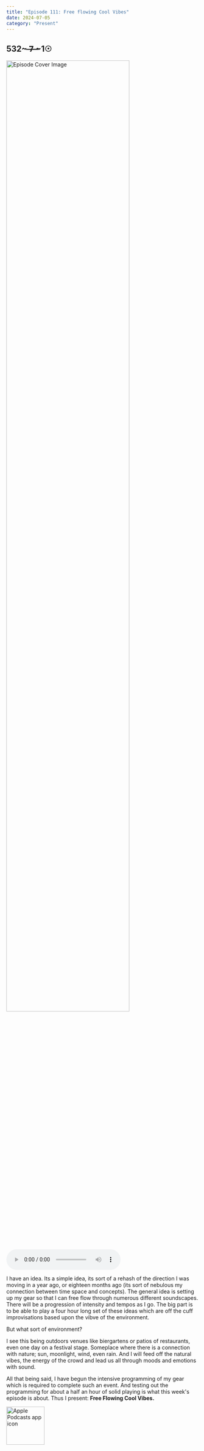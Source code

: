 ```yaml
---
title: "Episode 111: Free flowing Cool Vibes"
date: 2024-07-05
category: "Present"
---
```

## 532~ ̶7̶ ̶~1☉
<img src="https://artwork.captivate.fm/b3acbb68-198d-4680-b6ea-10c6f3c6ff51/98lTgDwR-XMSvOr6CLOl4hbs.jpg" alt="Episode Cover Image" width=80%/>
<audio controls>
  <source src="https://podcasts.captivate.fm/media/aa0e535e-6086-4c34-80a2-91ab500896fa/Episode-111.mp3" type="audio/mpeg">
  Your browser does not support the audio element.
</audio>

<p>I have an idea. Its a simple idea, its sort of a rehash of the direction I was moving in a year ago, or eighteen months ago (its sort of nebulous my connection between time space and concepts). The general idea is setting up my gear so that I can free flow through numerous different soundscapes. There will be a progression of intensity and tempos as I go. The big part is to be able to play a four hour long set of these ideas which are off the cuff improvisations based upon the vibve of the environment. </p><p>But what sort of environment?</p><p>I see this being outdoors venues like biergartens or patios of restaurants, even one day on a festival stage. Someplace where there is a connection with nature; sun, moonlight, wind, even rain. And I will feed off the natural vibes, the energy of the crowd and lead us all through moods and emotions with sound. </p><p>All that being said, I have begun the intensive programming of my gear which is required to complete such an event. And testing out the programming for about a half an hour of solid playing is what this week's episode is about. Thus I present: <strong>Free Flowing Cool Vibes.</strong></p>

<a href="https://podcasts.apple.com/us/podcast/living-room-music/id1608791560?tscg=30200&itsct=podcast_box_appicon&ls=1&mttnsubad=1608791560" style="display: inline-block;"><img src="https://toolbox.marketingtools.apple.com/api/v2/badges/app-icon-podcasts/standard/en-us" alt="Apple Podcasts app icon" style="width: 100px; height: 100px; vertical-align: middle; object-fit: contain;" /></a>
    